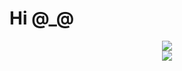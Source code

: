 
# Hi @_@
<div align="center">
   <a href="https://github.com/JDEPAP2">
     <img src="https://github-readme-stats.vercel.app/api/top-langs/?username=JDEPAP2&show_icons=true&layout=compact&theme=radical" />
  </a>
  <br>
  <a href="https://github.com/JDEPAP2">
    <img src="https://github-readme-stats.vercel.app/api?username=JDEPAP2&show_icons=true&theme=radical" />
  </a>
</div>

<!-- <a href="https://github.com/JDEPAP2">
  <img align="center" src="https://github-readme-stats.vercel.app/api?username=JDEPAP2&show_icons=true&theme=radical" />
</a> -->
<!-- <div>
  <a href="https://github.com/JDEPAP2">
  <img align="center" src="https://github-readme-stats.vercel.app/api?username=JDEPAP2&show_icons=true&theme=radical" />
  </a>
  <a href="https://github.com/JDEPAP2">
    <img align="center" src="https://github-readme-stats.vercel.app/api/top-langs/?username=JDEPAP2&show_icons=true&layout=compact&theme=radical" 
  </a>
</div>

```javascript
        var chars = ["0","1","2","3","4","5","6","7","8","9","A","B","C","D","F"]
        var res = "";
        for(let i=0;i<6;i++){
            res += chars[(Math.round(Math.random()*15))]
        }
        
        
```
